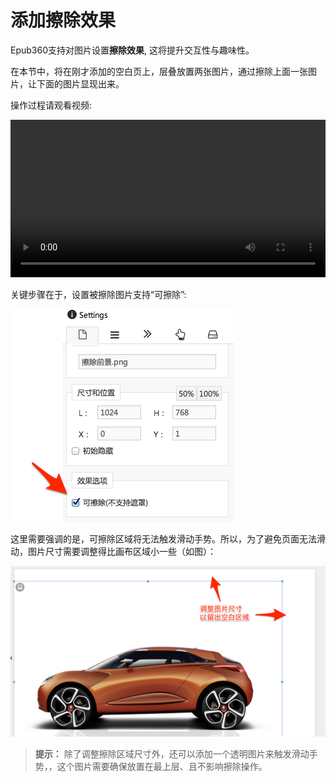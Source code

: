 # 添加擦除效果

Epub360支持对图片设置**擦除效果**, 这将提升交互性与趣味性。

在本节中，将在刚才添加的空白页上，层叠放置两张图片，通过擦除上面一张图片，让下面的图片显现出来。

操作过程请观看视频:

<video width="100%" controls><source src="http://qn.media.epub360.com/materials/video/872a10a94bf4661d2d99a727f9c72a15.mp4?avthumb/ipad_low" type="video/mp4"></video>

关键步骤在于，设置被擦除图片支持“可擦除”:

![](../images/lesson-1/easing-setting.png)

这里需要强调的是，可擦除区域将无法触发滑动手势。所以，为了避免页面无法滑动，图片尺寸需要调整得比画布区域小一些（如图）：

![](../images/lesson-1/margin.png)

> **提示：** 除了调整擦除区域尺寸外，还可以添加一个透明图片来触发滑动手势，，这个图片需要确保放置在最上层、且不影响擦除操作。




